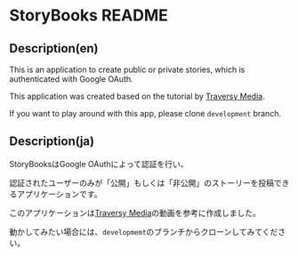 # StoryBooks README

## Description(en)
This is an application to create public or private stories, which is authenticated with Google OAuth.

This application was created based on the tutorial by [Traversy Media](https://www.youtube.com/watch?v=SBvmnHTQIPY).

If you want to play around with this app, please clone `development` branch.

## Description(ja)
StoryBooksはGoogle OAuthによって認証を行い、

認証されたユーザーのみが「公開」もしくは「非公開」のストーリーを投稿できるアプリケーションです。

このアプリケーションは[Traversy Media](https://www.youtube.com/watch?v=SBvmnHTQIPY)の動画を参考に作成しました。

動かしてみたい場合には、`developmemt`のブランチからクローンしてみてください。

